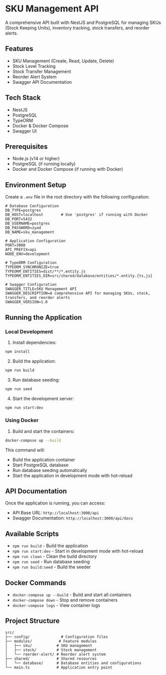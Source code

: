 # SKU Management API

A comprehensive API built with NestJS and PostgreSQL for managing SKUs (Stock Keeping Units), inventory tracking, stock transfers, and reorder alerts.

## Features

- SKU Management (Create, Read, Update, Delete)
- Stock Level Tracking
- Stock Transfer Management
- Reorder Alert System
- Swagger API Documentation

## Tech Stack

- NestJS
- PostgreSQL
- TypeORM
- Docker & Docker Compose
- Swagger UI

## Prerequisites

- Node.js (v14 or higher)
- PostgreSQL (if running locally)
- Docker and Docker Compose (if running with Docker)

## Environment Setup

Create a `.env` file in the root directory with the following configuration:

```env
# Database Configuration
DB_TYPE=postgres
DB_HOST=localhost        # Use 'postgres' if running with Docker
DB_PORT=5432
DB_USERNAME=postgres
DB_PASSWORD=zyad
DB_NAME=sku_management

# Application Configuration
PORT=3000
API_PREFIX=api
NODE_ENV=development

# TypeORM Configuration
TYPEORM_SYNCHRONIZE=true
TYPEORM_ENTITIES=dist/**/*.entity.js
TYPEORM_ENTITIES_DIR=src/shared/database/entities/*.entity.{ts,js}

# Swagger Configuration
SWAGGER_TITLE=SKU Management API
SWAGGER_DESCRIPTION=A comprehensive API for managing SKUs, stock, transfers, and reorder alerts
SWAGGER_VERSION=1.0
```

## Running the Application

### Local Development

1. Install dependencies:

```bash
npm install
```

2. Build the application:

```bash
npm run build
```

3. Run database seeding:

```bash
npm run seed
```

4. Start the development server:

```bash
npm run start:dev
```

### Using Docker

1. Build and start the containers:

```bash
docker-compose up --build
```

This command will:

- Build the application container
- Start PostgreSQL database
- Run database seeding automatically
- Start the application in development mode with hot-reload

## API Documentation

Once the application is running, you can access:

- API Base URL: `http://localhost:3000/api`
- Swagger Documentation: `http://localhost:3000/api/docs`

## Available Scripts

- `npm run build` - Build the application
- `npm run start:dev` - Start in development mode with hot-reload
- `npm run clean` - Clean the build directory
- `npm run seed` - Run database seeding
- `npm run build:seed` - Build the seeder

## Docker Commands

- `docker-compose up --build` - Build and start all containers
- `docker-compose down` - Stop and remove containers
- `docker-compose logs` - View container logs

## Project Structure

```
src/
├── config/              # Configuration files
├── modules/            # Feature modules
│   ├── sku/           # SKU management
│   ├── stock/         # Stock management
│   └── reorder-alert/ # Reorder alert system
├── shared/            # Shared resources
│   └── database/      # Database entities and configurations
└── main.ts            # Application entry point
```
